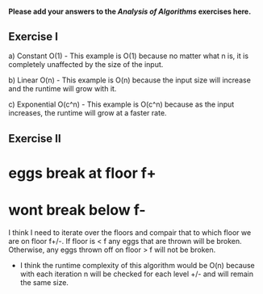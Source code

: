 #### Please add your answers to the ***Analysis of  Algorithms*** exercises here.

## Exercise I

a) Constant O(1) - This example is O(1) because no matter what n is, it is completely unaffected by the size of the input.

b) Linear O(n) - This example is O(n) because the input size will increase and the runtime will grow with it.

c) Exponential O(c^n) -  This example is O(c^n) because as the input increases, the runtime will grow at a faster rate.

## Exercise II
# eggs break at floor f+
# wont break below f-
I think I need to iterate over the floors and compair that to which floor we are on floor f+/-.
If floor is < f any eggs that are thrown will be broken.
Otherwise, any eggs thrown off on floor > f will not be broken.
- I think the runtime complexity of this algorithm would be O(n) because with each iteration n will be checked for each level +/- and will remain the same size. 

  

